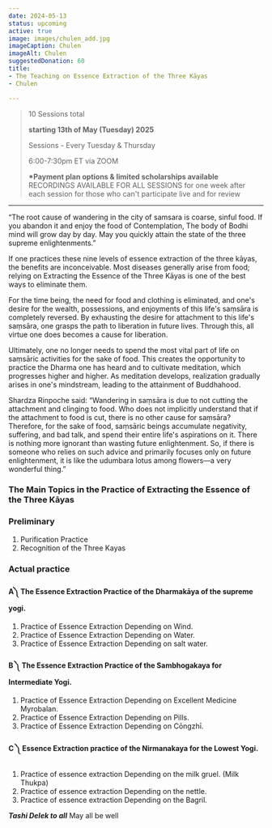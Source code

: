 ```yaml
---
date: 2024-05-13
status: upcoming
active: true
image: images/chulen_add.jpg
imageCaption: Chulen
imageAlt: Chulen
suggestedDonation: 60
title:
- The Teaching on Essence Extraction of the Three Kāyas 
- Chulen

---
```


> 10 Sessions total
>
> **starting 13th of May (Tuesday) 2025**
>
> Sessions - Every Tuesday & Thursday
>
> 6:00-7:30pm ET via ZOOM
>
> **\*Payment plan options & limited scholarships available**
> RECORDINGS AVAILABLE FOR ALL SESSIONS for one week after each session for those who can't participate live and for review 

---

“The root cause of wandering in the city of samsara is coarse, sinful food.
If you abandon it and enjoy the food of Contemplation,
The body of Bodhi mind will grow day by day.
May you quickly attain the state of the three supreme enlightenments.”

If one practices these nine levels of essence extraction of the three kāyas, the benefits are inconceivable. Most diseases generally arise from food; relying on Extracting the Essence of the Three Kāyas is one of the best ways to eliminate them.

For the time being, the need for food and clothing is eliminated, and one's desire for the wealth, possessions, and enjoyments of this life's saṃsāra is completely reversed. By exhausting the desire for attachment to this life's saṃsāra, one grasps the path to liberation in future lives. Through this, all virtue one does becomes a cause for liberation.

Ultimately, one no longer needs to spend the most vital part of life on saṃsāric activities for the sake of food. This creates the opportunity to practice the Dharma one has heard and to cultivate meditation, which progresses higher and higher. As meditation develops, realization gradually arises in one's mindstream, leading to the attainment of Buddhahood.

Shardza Rinpoche said: “Wandering in saṃsāra is due to not cutting the attachment and clinging to food. Who does not implicitly understand that if the attachment to food is cut, there is no other cause for saṃsāra? Therefore, for the sake of food, saṃsāric beings accumulate negativity, suffering, and bad talk, and spend their entire life's aspirations on it. There is nothing more ignorant than wasting future enlightenment. So, if there is someone who relies on such advice and primarily focuses only on future enlightenment, it is like the udumbara lotus among flowers—a very wonderful thing.” 



### The Main Topics in the Practice of Extracting the Essence of the Three Kāyas
### Preliminary

1. Purification Practice
2. Recognition of the Three Kayas 

### Actual practice
#### A༽ The Essence Extraction Practice of the Dharmakāya of the supreme yogi.

1. Practice of Essence Extraction Depending on Wind.
2. Practice of Essence Extraction Depending on Water.
3. Practice of Essence Extraction Depending on salt water. 

#### B ༽ The Essence Extraction Practice of the Sambhogakaya for Intermediate Yogi.
1. Practice of Essence Extraction Depending on Excellent Medicine Myrobalan.
2. Practice of Essence Extraction Depending on Pills.
3. Practice of Essence Extraction Depending on Cōngzhī.

#### C ༽ Essence Extraction practice of the Nirmanakaya for the Lowest Yogi.

1. Practice of essence extraction Depending on the milk gruel. (Milk Thukpa)
2. Practice of essence extraction Depending on the nettle.
3. Practice of essence extraction Depending on the Bagril. 

**_Tashi Delek to all_**
May all be well 